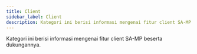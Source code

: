 ```yaml
---
title: Client
sidebar_label: Client
description: Kategori ini berisi informasi mengenai fitur client SA-MP beserta dukungannya.
---
```


Kategori ini berisi informasi mengenai fitur client SA-MP beserta dukungannya.
